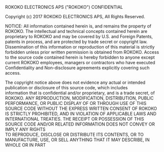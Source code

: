 ROKOKO ELECTRONICS APS ("ROKOKO") CONFIDENTIAL
 
 Copyright (c) 2017 ROKOKO ELECTRONICS APS, All Rights Reserved.

 NOTICE:  All information contained herein is, and remains the property of ROKOKO. The intellectual and technical concepts contained
 herein are proprietary to ROKOKO and may be covered by U.S. and Foreign Patents, patents in process, and are protected by trade secret or copyright law.
 Dissemination of this information or reproduction of this material is strictly forbidden unless prior written permission is obtained
 from ROKOKO.  Access to the source code contained herein is hereby forbidden to anyone except current ROKOKO employees, managers or contractors who have executed 
 Confidentiality and Non-disclosure agreements explicitly covering such access.

 The copyright notice above does not evidence any actual or intended publication or disclosure  of  this source code, which includes  
 information that is confidential and/or proprietary, and is a trade secret, of  ROKOKO. ANY REPRODUCTION, MODIFICATION, DISTRIBUTION, PUBLIC  PERFORMANCE, 
 OR PUBLIC DISPLAY OF OR THROUGH USE  OF THIS  SOURCE CODE  WITHOUT  THE EXPRESS WRITTEN CONSENT OF ROKOKO IS STRICTLY PROHIBITED, AND IN VIOLATION OF APPLICABLE 
 LAWS AND INTERNATIONAL TREATIES.  THE RECEIPT OR POSSESSION OF  THIS SOURCE CODE AND/OR RELATED INFORMATION DOES NOT CONVEY OR IMPLY ANY RIGHTS  
 TO REPRODUCE, DISCLOSE OR DISTRIBUTE ITS CONTENTS, OR TO MANUFACTURE, USE, OR SELL ANYTHING THAT IT  MAY DESCRIBE, IN WHOLE OR IN PART
